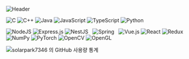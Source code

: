 ![ Header ](https://capsule-render.vercel.app/api?type=waving&height=200&text=Waving!&fontAlign=80&fontAlignY=40&color=gradient)

![C](https://img.shields.io/badge/c-%2300599C.svg?style=flate&logo=c&logoColor=white)
![C++](https://img.shields.io/badge/c++-%2300599C.svg?style=flate&logo=c%2B%2B&logoColor=white)
![Java](https://img.shields.io/badge/java-%23ED8B00.svg?style=flate&logo=java&logoColor=white)
![JavaScript](https://img.shields.io/badge/javascript-%23323330.svg?style=flate&logo=javascript&logoColor=%23F7DF1E)
![TypeScript](https://img.shields.io/badge/typescript-%23007ACC.svg?style=flate&logo=typescript&logoColor=white)
![Python](https://img.shields.io/badge/python-3670A0?style=flate&logo=python&logoColor=ffdd54)

![NodeJS](https://img.shields.io/badge/node.js-6DA55F?style=flate&logo=node.js&logoColor=white)
![Express.js](https://img.shields.io/badge/express.js-%23404d59.svg?style=flate&logo=express&logoColor=%2361DAFB)
![NestJS](https://img.shields.io/badge/nestjs-%23E0234E.svg?style=flate&logo=nestjs&logoColor=white)
&nbsp;
![Spring](https://img.shields.io/badge/spring-%236DB33F.svg?style=flate&logo=spring&logoColor=white)
&nbsp;
![Vue.js](https://img.shields.io/badge/vuejs-%2335495e.svg?style=flate&logo=vuedotjs&logoColor=%234FC08D)
![React](https://img.shields.io/badge/react-%2320232a.svg?style=flate&logo=react&logoColor=%2361DAFB)
![Redux](https://img.shields.io/badge/redux-%23593d88.svg?style=flate&logo=redux&logoColor=white)
&nbsp;
![NumPy](https://img.shields.io/badge/numpy-%23013243.svg?style=flate&logo=numpy&logoColor=white)
![PyTorch](https://img.shields.io/badge/PyTorch-%23EE4C2C.svg?style=flate&logo=PyTorch&logoColor=white)
![OpenCV](https://img.shields.io/badge/opencv-%23white.svg?style=flate&logo=opencv&logoColor=white)
![OpenGL](https://img.shields.io/badge/OpenGL-%23FFFFFF.svg?style=flate&logo=opengl)
  
![ solarpark7346 의 GitHub 사용량 통계 ](https://github-readme-stats.vercel.app/api?username=solarpark7346&bg_color=30,e96443,904e95&title_color=fff&text_color=fff)

